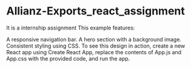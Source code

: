 # Allianz-Exports_react_assignment
It is a internship assignment
This example features:

A responsive navigation bar.
A hero section with a background image.
Consistent styling using CSS.
To see this design in action, create a new React app using Create React App, replace the contents of App.js and App.css with the provided code, and run the app.
